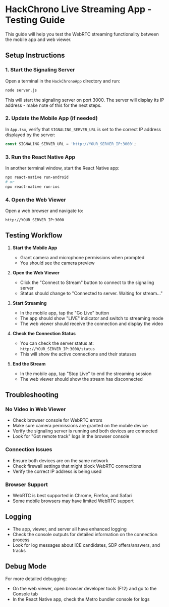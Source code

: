 # HackChrono Live Streaming App - Testing Guide

This guide will help you test the WebRTC streaming functionality between the mobile app and web viewer.

## Setup Instructions

### 1. Start the Signaling Server

Open a terminal in the `HackChronoApp` directory and run:

```bash
node server.js
```

This will start the signaling server on port 3000. The server will display its IP address - make note of this for the next steps.

### 2. Update the Mobile App (if needed)

In `App.tsx`, verify that `SIGNALING_SERVER_URL` is set to the correct IP address displayed by the server:

```typescript
const SIGNALING_SERVER_URL = 'http://YOUR_SERVER_IP:3000';
```

### 3. Run the React Native App

In another terminal window, start the React Native app:

```bash
npx react-native run-android
# or
npx react-native run-ios
```

### 4. Open the Web Viewer

Open a web browser and navigate to:
```
http://YOUR_SERVER_IP:3000
```

## Testing Workflow

1. **Start the Mobile App**
   - Grant camera and microphone permissions when prompted
   - You should see the camera preview

2. **Open the Web Viewer**
   - Click the "Connect to Stream" button to connect to the signaling server
   - Status should change to "Connected to server. Waiting for stream..."

3. **Start Streaming**
   - In the mobile app, tap the "Go Live" button
   - The app should show "LIVE" indicator and switch to streaming mode
   - The web viewer should receive the connection and display the video

4. **Check the Connection Status**
   - You can check the server status at: `http://YOUR_SERVER_IP:3000/status`
   - This will show the active connections and their statuses

5. **End the Stream**
   - In the mobile app, tap "Stop Live" to end the streaming session
   - The web viewer should show the stream has disconnected

## Troubleshooting

### No Video in Web Viewer
- Check browser console for WebRTC errors
- Make sure camera permissions are granted on the mobile device
- Verify the signaling server is running and both devices are connected
- Look for "Got remote track" logs in the browser console

### Connection Issues
- Ensure both devices are on the same network
- Check firewall settings that might block WebRTC connections
- Verify the correct IP address is being used

### Browser Support
- WebRTC is best supported in Chrome, Firefox, and Safari
- Some mobile browsers may have limited WebRTC support

## Logging

- The app, viewer, and server all have enhanced logging
- Check the console outputs for detailed information on the connection process
- Look for log messages about ICE candidates, SDP offers/answers, and tracks

## Debug Mode

For more detailed debugging:
- On the web viewer, open browser developer tools (F12) and go to the Console tab
- In the React Native app, check the Metro bundler console for logs